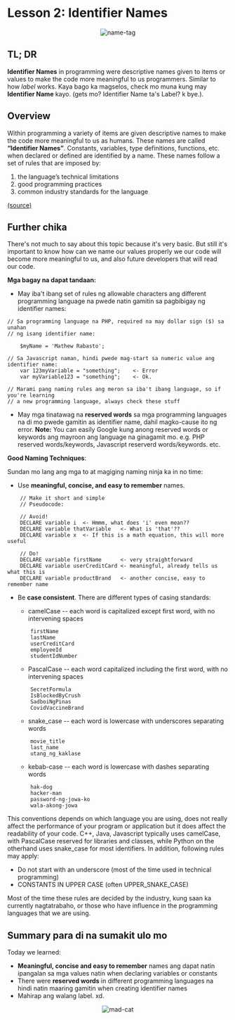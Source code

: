 Lesson 2: Identifier Names
==========================
<p align="center">
	<img src="https://media.giphy.com/media/9PqOegBqgBnMHvERV3/giphy.gif" alt="name-tag">
</p>


## TL; DR
**Identifier Names** in programming were descriptive names given to items or values to make the code more meaningful to us programmers. Similar to how *label* works. Kaya bago ka magselos, check mo muna kung may **Identifier Name** kayo. (gets mo? Identifier Name ta's Label? k bye.).

## Overview
Within programming a variety of items are given descriptive names to make the code more meaningful to us as humans. These names are called **“Identifier Names”**. Constants, variables, type definitions, functions, etc. when declared or defined are identified by a name. These names follow a set of rules that are imposed by:

1. the language’s technical limitations
2. good programming practices
3. common industry standards for the language

[(source)](https://press.rebus.community/programmingfundamentals/chapter/identifier-names/)

## Further chika
There's not much to say about this topic because it's very basic. But still it's important to know how can we name our values properly we our code will become more meaningful to us, and also future developers that will read our code.

**Mga bagay na dapat tandaan:**

- May iba't ibang set of rules ng allowable characters ang different programming language na pwede natin gamitin sa pagbibigay ng identifier names:

```
// Sa programming language na PHP, required na may dollar sign ($) sa unahan
// ng isang identifier name:

	$myName = 'Mathew Rabasto';

// Sa Javascript naman, hindi pwede mag-start sa numeric value ang identifier name:
	var 123myVariable = "something";	<- Error
	var myVariable123 = "something";	<- Ok.
	
// Marami pang naming rules ang meron sa iba't ibang language, so if you're learning
// a new programming language, always check these stuff
```

- May mga tinatawag na **reserved words** sa mga programming languages na di mo pwede gamitin as identifier name, dahil magko-cause ito ng error. **Note:** You can easily Google kung anong reserved words or keywords ang mayroon ang language na ginagamit mo. e.g. PHP reserved words/keywords, Javascript reserverd words/keywords. etc.

**Good Naming Techniques**:

Sundan mo lang ang mga to at magiging naming ninja ka in no time:

- Use **meaningful, concise, and easy to remember** names.

```
	// Make it short and simple
	// Pseudocode:
	
	// Avoid!
	DECLARE variable i	<- Hmmm, what does 'i' even mean??
	DECLARE variable thatVariable	<- What is 'that'??
	DECLARE variable x	<- If this is a math equation, this will more useful
	
	// Do!
	DECLARE variable firstName		<- very straightforward
	DECLARE variable userCreditCard	<- meaningful, already tells us what this is
	DECLARE variable productBrand	<- another concise, easy to remember name
```

- Be **case consistent**. There are different types of casing standards:
	+ camelCase -- each word is capitalized except first word, with no intervening spaces
	
	```
		firstName
		lastName
		userCreditCard
		employeeId
		studentIdNumber
	```
	+ PascalCase -- each word capitalized including the first word, with no intervening spaces
	
	```
		SecretFormula
		IsBlockedByCrush
		SadboiNgPinas
		CovidVaccineBrand
	```
	+ snake_case -- each word is lowercase with underscores separating words
	
	```
		movie_title
		last_name
		utang_ng_kaklase				
	```
	+ kebab-case -- each word is lowercase with dashes separating words

	```
		hak-dog
		hacker-man
		password-ng-jowa-ko
		wala-akong-jowa 
	```
	
This conventions depends on which language you are using, does not really affect the performance of your program or application but it does affect the readability of your code. C++, Java, Javascript typically uses camelCase, with PascalCase reserved for libraries and classes, while Python on the otherhand uses snake_case for most identifiers. In addition, following rules may apply:

- Do not start with an underscore (most of the time used in technical programming)
- CONSTANTS IN UPPER CASE (often UPPER\_SNAKE\_CASE)

Most of the time these rules are decided by the industry, kung saan ka currently nagtatrabaho, or those who have influence in the programming languages that we are using.

## Summary para di na sumakit ulo mo
Today we learned:

- **Meaningful, concise and easy to remember** names ang dapat natin ipangalan sa mga values natin when declaring variables or constants
- There were **reserved words** in different programming languages na hindi natin maaring gamitin when creating identifier names
- Mahirap ang walang label. xd.

<p align="center">
	<img src="https://media.giphy.com/media/VbnUQpnihPSIgIXuZv/giphy-downsized.gif" alt="mad-cat">
</p>
